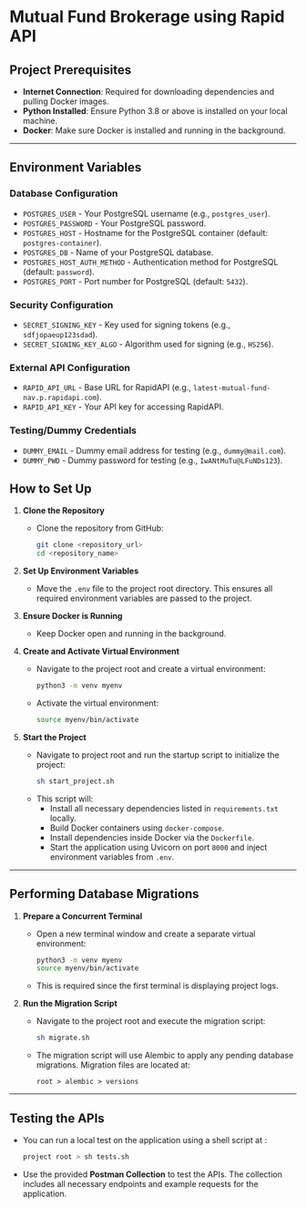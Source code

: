 # Mutual Fund Brokerage using Rapid API

## Project Prerequisites

- **Internet Connection**: Required for downloading dependencies and pulling Docker images.
- **Python Installed**: Ensure Python 3.8 or above is installed on your local machine.
- **Docker**: Make sure Docker is installed and running in the background.

---

## Environment Variables

### Database Configuration
- `POSTGRES_USER` - Your PostgreSQL username (e.g., `postgres_user`).
- `POSTGRES_PASSWORD` - Your PostgreSQL password.
- `POSTGRES_HOST` - Hostname for the PostgreSQL container (default: `postgres-container`).
- `POSTGRES_DB` - Name of your PostgreSQL database.
- `POSTGRES_HOST_AUTH_METHOD` - Authentication method for PostgreSQL (default: `password`).
- `POSTGRES_PORT` - Port number for PostgreSQL (default: `5432`).

### Security Configuration
- `SECRET_SIGNING_KEY` - Key used for signing tokens (e.g., `sdfjopaeup123sdad`).
- `SECRET_SIGNING_KEY_ALGO` - Algorithm used for signing (e.g., `HS256`).

### External API Configuration
- `RAPID_API_URL` - Base URL for RapidAPI (e.g., `latest-mutual-fund-nav.p.rapidapi.com`).
- `RAPID_API_KEY` - Your API key for accessing RapidAPI.

### Testing/Dummy Credentials
- `DUMMY_EMAIL` - Dummy email address for testing (e.g., `dummy@mail.com`).
- `DUMMY_PWD` - Dummy password for testing (e.g., `IwANtMuTu@LFuNDs123`).


## How to Set Up

1. **Clone the Repository**
   - Clone the repository from GitHub:
     ```bash
     git clone <repository_url>
     cd <repository_name>
     ```

2. **Set Up Environment Variables**
   - Move the `.env` file to the project root directory. This ensures all required environment variables are passed to the project.

3. **Ensure Docker is Running**
   - Keep Docker open and running in the background.

4. **Create and Activate Virtual Environment**
   - Navigate to the project root and create a virtual environment:
     ```bash
     python3 -m venv myenv
     ```
   - Activate the virtual environment:
     ```bash
     source myenv/bin/activate
     ```

5. **Start the Project**
   - Navigate to project root and run the startup script to initialize the project:
     ```bash
     sh start_project.sh
     ```
   - This script will:
     - Install all necessary dependencies listed in `requirements.txt` locally.
     - Build Docker containers using `docker-compose`.
     - Install dependencies inside Docker via the `Dockerfile`.
     - Start the application using Uvicorn on port `8000` and inject environment variables from `.env`.

---

## Performing Database Migrations

1. **Prepare a Concurrent Terminal**
   - Open a new terminal window and create a separate virtual environment:
     ```bash
     python3 -m venv myenv
     source myenv/bin/activate
     ```
   - This is required since the first terminal is displaying project logs.

2. **Run the Migration Script**
   - Navigate to the project root and execute the migration script:
     ```bash
     sh migrate.sh
     ```
   - The migration script will use Alembic to apply any pending database migrations. Migration files are located at:
     ```
     root > alembic > versions
     ```

---

## Testing the APIs

 - You can run a local test on the application using a shell script at : 
    ```bash
    project root > sh tests.sh
    ```

- Use the provided **Postman Collection** to test the APIs. The collection includes all necessary endpoints and example requests for the application.
